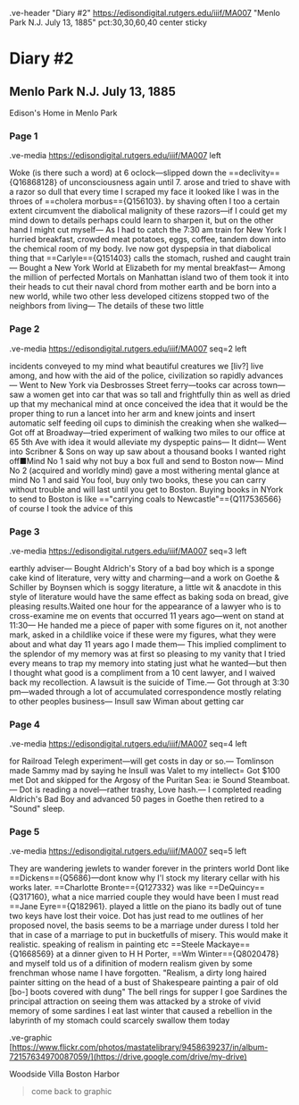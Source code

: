 .ve-header "Diary #2" https://edisondigital.rutgers.edu/iiif/MA007 "Menlo Park N.J. July 13, 1885" pct:30,30,60,40 center sticky

# Diary #2 

## Menlo Park N.J. July 13, 1885

Edison's Home in Menlo Park <come back to graphic>

### Page 1

.ve-media https://edisondigital.rutgers.edu/iiif/MA007 left

Woke (is there such a word) at 6 oclock—slipped down the ==declivity=={Q16868128} of unconsciousness again until 7. arose and tried to shave with a razor so dull that every time I scraped my face it looked like I was in the throes of ==cholera morbus=={Q156103}. by shaving often I too a certain extent circumvent the diabolical malignity of these razors—if I could get my mind down to details perhaps could learn to sharpen it, but on the other hand I might cut myself— As I had to catch the 7:30 am train for New York I hurried breakfast, crowded meat potatoes, eggs, coffee, tandem down into the chemical room of my body.  Ive now got dyspepsia in that diabolical thing that ==Carlyle=={Q151403} calls the stomach, rushed and caught train— Bought a New York World at Elizabeth for my mental breakfast— Among the million of perfected Mortals on Manhattan island two of them took it into their heads to cut their naval chord from mother earth and be born into a new world, while two other less developed citizens stopped two of the neighbors from living— The details of these two little 

### Page 2

.ve-media https://edisondigital.rutgers.edu/iiif/MA007 seq=2 left

incidents conveyed to my mind what beautiful creatures we [liv?] live among, and how with the aid of the police, civilization so rapidly advances— Went to New York via Desbrosses Street ferry—tooks car across town—saw a women get into car that was so tall and frightfully thin as well as dried up that my mechanical mind at once conceived the idea that it would be the proper thing to run a lancet into her arm and knew joints and insert automatic self feeding oil cups to diminish the creaking when she walked— Got off at Broadway—tried experiment of walking two miles to our office at 65 5th Ave with idea it would alleviate my dyspeptic pains— It didnt— Went into Scribner & Sons on way up saw about a thousand books I wanted right off■Mind No 1 said why not buy a box full and send to Boston now— Mind No 2 (acquired and worldly mind) gave a most withering mental glance at mind No 1 and said You fool, buy only two books, these you can carry without trouble and will last until you get to Boston. Buying books in NYork to send to Boston is like =="carrying coals to Newcastle"=={Q117536566} of course I took the advice of this

### Page 3

.ve-media https://edisondigital.rutgers.edu/iiif/MA007 seq=3 left

earthly adviser—  Bought Aldrich's Story of a bad boy which is a sponge cake kind of literature, very witty and charming—and a work on Goethe & Schiller by Boynsen which is soggy literature, a little wit & anacdote in this style of literature would have the same effect as baking soda on bread, give pleasing results.Waited one hour for the appearance of a lawyer who is to cross-examine me on events that occurred 11 years ago—went on stand at 11:30— He handed me a piece of paper with some figures on it, not another mark, asked in a childlike voice if these were my figures, what they were about and what day 11 years ago I made them— This implied compliment to the splendor of my memory was at first so pleasing to my vanity that I tried every means to trap my memory into stating just what he wanted—but then I thought what good is a compliment from a 10 cent lawyer, and I waived back my recollection. A lawsuit is the suicide of Time.— Got through at 3:30 pm—waded through a lot of accumulated correspondence mostly relating to other peoples business— Insull saw Wiman about getting car 

### Page 4

.ve-media https://edisondigital.rutgers.edu/iiif/MA007 seq=4 left

for Railroad Telegh experiment—will get costs in day or so.— Tomlinson made Sammy mad by saying he Insull was Valet to my intellect= Got $100 met Dot and skipped for the Argosy of the Puritan Sea: ie Sound Steamboat.—  Dot is reading a novel—rather trashy, Love hash.— I completed reading Aldrich's Bad Boy and advanced 50 pages in Goethe then retired to a "Sound" sleep.

### Page 5

.ve-media https://edisondigital.rutgers.edu/iiif/MA007 seq=5 left

They are wandering jewlets to wander forever in the printers world Dont like ==Dickens=={Q5686}—dont know why I'l stock my literary cellar with his works later. ==Charlotte Bronte=={Q127332} was like ==DeQuincy=={Q317160}, what a nice married couple they would have been I must read ==Jane Eyre=={Q182961}. played a little on the piano its badly out of tune two keys have lost their voice. Dot has just read to me outlines of her proposed novel, the basis seems to be a marriage under duress I told her that in case of a marriage to put in bucketfulls of misery. This would make it realistic. speaking of realism in painting etc ==Steele Mackaye=={Q1668569} at a dinner given to H H Porter, ==Wm Winter=={Q8020478} and myself told us of a difinition of modern realism given by some frenchman whose name I have forgotten. "Realism, a dirty long haired painter sitting on the head of a bust of Shakespeare painting a pair of old [bo-] boots covered with dung" The bell rings for supper I goe Sardines the principal attraction on seeing them was attacked by a stroke of vivid memory of some sardines I eat last winter that caused a rebellion in the labyrinth of my stomach could scarcely swallow them today

.ve-graphic [https://www.flickr.com/photos/mastatelibrary/9458639237/in/album-72157634970087059/](https://drive.google.com/drive/my-drive) 

Woodside Villa Boston Harbor 

> come back to graphic 